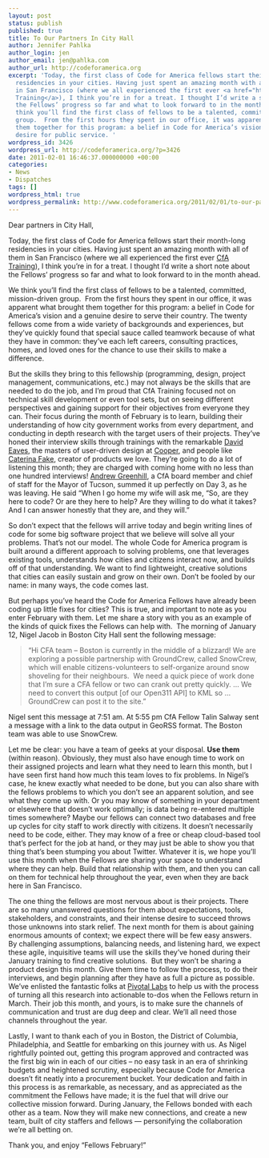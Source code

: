 ```yaml
---
layout: post
status: publish
published: true
title: To Our Partners In City Hall
author: Jennifer Pahlka
author_login: jen
author_email: jen@pahlka.com
author_url: http://codeforamerica.org
excerpt: 'Today, the first class of Code for America fellows start their month-long
  residencies in your cities. Having just spent an amazing month with all of them
  in San Francisco (where we all experienced the first ever <a href="http://codeforamerica.org/category/cfa-institute/">CfA
  Training</a>), I think you’re in for a treat. I thought I’d write a short note about
  the Fellows’ progress so far and what to look forward to in the month ahead. We
  think you’ll find the first class of fellows to be a talented, committed, mission-driven
  group.  From the first hours they spent in our office, it was apparent what brought
  them together for this program: a belief in Code for America’s vision and a genuine
  desire for public service. '
wordpress_id: 3426
wordpress_url: http://codeforamerica.org/?p=3426
date: 2011-02-01 16:46:37.000000000 +00:00
categories:
- News
- Dispatches
tags: []
wordpress_html: true
wordpress_permalink: http://www.codeforamerica.org/2011/02/01/to-our-partners-in-city-hall/
---
```


<p>Dear partners in City Hall,</p>
<p>Today, the first class of Code for America fellows start their month-long residencies in your cities. Having just spent an amazing month with all of them in San Francisco (where we all experienced the first ever <a href="http://codeforamerica.org/category/cfa-institute/">CfA Training</a>), I think you’re in for a treat. I thought I’d write a short note about the Fellows’ progress so far and what to look forward to in the month ahead.</p>
<p>We think you’ll find the first class of fellows to be a talented, committed, mission-driven group.  From the first hours they spent in our office, it was apparent what brought them together for this program: a belief in Code for America’s vision and a genuine desire to serve their country. The twenty fellows come from a wide variety of backgrounds and experiences, but they’ve quickly found that special sauce called teamwork because of what they have in common: they’ve each left careers, consulting practices, homes, and loved ones for the chance to use their skills to make a difference.</p>
<p>But the skills they bring to this fellowship (programming, design, project management, communications, etc.) may not always be the skills that are needed to do the job, and I’m proud that CfA Training focused not on technical skill development or even tool sets, but on seeing different perspectives and gaining support for their objectives from everyone they can. Their focus during the month of February is to learn, building their understanding of how city government works from every department, and conducting in depth research with the target users of their projects. They’ve honed their interview skills through trainings with the remarkable <a href="http://codeforamerica.org/author/david">David Eaves</a>, the masters of user-driven design at <a href="http://www.cooper.com/">Cooper</a>, and people like<a href="http://caterina.net/"> Caterina Fake</a>, creator of products we love. They’re going to do a lot of listening this month; they are charged with coming home with no less than one hundred interviews! <a href="http://codeforamerica.org/who-we-are/#agreenhill">Andrew Greenhill</a>, a CfA board member and chief of staff for the Mayor of Tucson, summed it up perfectly on Day 3, as he was leaving. He said “When I go home my wife will ask me, “So, are they here to code? Or are they here to help? Are they willing to do what it takes? And I can answer honestly that they are, and they will.”</p>
<p>So don’t expect that the fellows will arrive today and begin writing lines of code for some big software project that we believe will solve all your problems. That’s not our model. The whole Code for America program is built around a different approach to solving problems, one that leverages existing tools, understands how cities and citizens interact now, and builds off of that understanding. We want to find lightweight, creative solutions that cities can easily sustain and grow on their own. Don’t be fooled by our name: in many ways, the code comes last.</p>
<p>But perhaps you’ve heard the Code for America Fellows have already been coding up little fixes for cities? This is true, and important to note as you enter February with them. Let me share a story with you as an example of the kinds of quick fixes the Fellows can help with.  The morning of January 12, Nigel Jacob in Boston City Hall sent the following message:</p>
<blockquote><p>“Hi CFA team – Boston is currently in the middle of a blizzard! We are exploring a possible partnership with GroundCrew, called SnowCrew, which will enable citizens-volunteers to self-organize around snow shoveling for their neighbours.  We need a quick piece of work done that I’m sure a CFA fellow or two can crank out pretty quickly. … We need to convert this output [of our Open311 API] to KML so … GroundCrew can post it to the site.”</p></blockquote>
<p>Nigel sent this message at 7:51 am. At 5:55 pm CfA Fellow Talin Salway sent a message with a link to the data output in GeoRSS format. The Boston team was able to use SnowCrew.</p>
<p>Let me be clear: you have a team of geeks at your disposal. <strong>Use them</strong> (within reason). Obviously, they must also have enough time to work on their assigned projects and learn what they need to learn this month, but I have seen first hand how much this team loves to fix problems. In Nigel’s case, he knew exactly what needed to be done, but you can also share with the fellows problems to which you don’t see an apparent solution, and see what they come up with. Or you may know of something in your department or elsewhere that doesn’t work optimally; is data being re-entered multiple times somewhere? Maybe our fellows can connect two databases and free up cycles for city staff to work directly with citizens. It doesn’t necessarily need to be code, either. They may know of a free or cheap cloud-based tool that’s perfect for the job at hand, or they may just be able to show you that thing that’s been stumping you about Twitter. Whatever it is, we hope you’ll use this month when the Fellows are sharing your space to understand where they can help. Build that relationship with them, and then you can call on them for technical help throughout the year, even when they are back here in San Francisco.</p>
<p>The one thing the fellows are most nervous about is their projects. There are so many unanswered questions for them about expectations, tools, stakeholders, and constraints, and their intense desire to succeed throws those unknowns into stark relief. The next month for them is about gaining enormous amounts of context; we expect there will be few easy answers. By challenging assumptions, balancing needs, and listening hard, we expect these agile, inquisitive teams will use the skills they’ve honed during their January training to find creative solutions.  But they won’t be sharing a product design this month. Give them time to follow the process, to do their interviews, and begin planning after they have as full a picture as possible. We’ve enlisted the fantastic folks at <a href="http://pivotallabs.com/">Pivotal Labs</a> to help us with the process of turning all this research into actionable to-dos when the Fellows return in March. Their job this month, and yours, is to make sure the channels of communication and trust are dug deep and clear. We’ll all need those channels throughout the year.</p>
<p>Lastly, I want to thank each of you in Boston, the District of Columbia, Philadelphia, and Seattle for embarking on this journey with us. As Nigel rightfully pointed out, getting this program approved and contracted was the first big win in each of our cities – no easy task in an era of shrinking budgets and heightened scrutiny, especially because Code for America doesn’t fit neatly into a procurement bucket. Your dedication and faith in this process is as remarkable, as necessary, and as appreciated as the commitment the Fellows have made; it is the fuel that will drive our collective mission forward. During January, the Fellows bonded with each other as a team. Now they will make new connections, and create a new team, built of city staffers and fellows — personifying the collaboration we’re all betting on.</p>
<p>Thank you, and enjoy “Fellows February!”</p>
